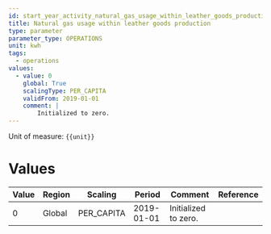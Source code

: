 ```yaml
---
id: start_year_activity_natural_gas_usage_within_leather_goods_production
title: Natural gas usage within leather goods production
type: parameter
parameter_type: OPERATIONS
unit: kwh
tags:
  - operations
values:
  - value: 0
    global: True
    scalingType: PER_CAPITA
    validFrom: 2019-01-01
    comment: |
        Initialized to zero.
---
```



Unit of measure: `{{unit}}`


# Values


| Value | Region | Scaling | Period | Comment | Reference |
|-------|--------|---------|--------|---------|-----------|
| 0 | Global | PER_CAPITA | 2019-01-01 | Initialized to zero. |  |


